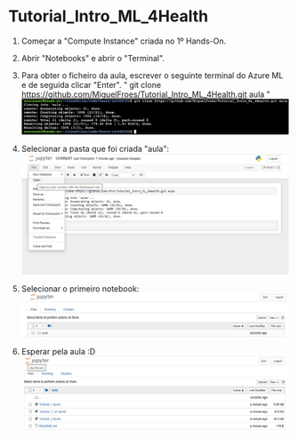 # Tutorial_Intro_ML_4Health

1) Começar a "Compute Instance" criada no 1º Hands-On.

2) Abrir "Notebooks" e abrir o "Terminal". 

3) Para obter o ficheiro da aula, escrever o seguinte terminal do Azure ML e de seguida clicar "Enter".
    " git clone https://github.com/MiguelFroes/Tutorial_Intro_ML_4Health.git aula "
    ![Alt text](/github1.png?raw=true "Optional Title")

4) Selecionar a pasta que foi criada "aula":
![Alt text](/github2.png?raw=true "Optional Title")

5) Selecionar o primeiro notebook:
![Alt text](/github3.png?raw=true "Optional Title")

6) Esperar pela aula :D
![Alt text](/github4.png?raw=true "Optional Title")
